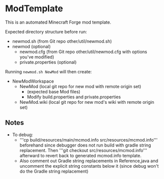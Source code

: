 # ModTemplate

This is an automated Minecraft Forge mod template.

Expected directory structure before run:
* newmod.sh (from Git repo other/util/newmod.sh)
* newmod (optional)
   * newmod.cfg (from Git repo other/util/newmod.cfg with options you've modified)
   * private.properties (optional)

Running ```newmod.sh NewMod``` will then create:

* NewModWorkspace
   * NewMod (local git repo for new mod with remote origin set)
      * (expected base Mod files)
      * Modify build.properties and private.properties
   * NewMod.wiki (local git repo for new mod's wiki with remote origin set)

## Notes

* To debug:
   * '''cp build/resources/main/mcmod.info src/resources/mcmod.info''' beforehand since debugger does not run build with gradle string replacement.  Then '''git checkout src/resources/mcmod.info''' afterward to revert back to generated mcmod.info template.
   * Also comment out Gradle string replacements in Reference,java and uncomment the explicit string constants below it (since debug won't do the Gradle string replacement)

